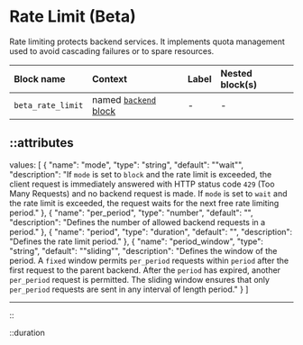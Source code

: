 # Rate Limit (Beta)

Rate limiting protects backend services. It implements quota management used to avoid cascading failures or to spare resources.

| Block name        | Context                         | Label | Nested block(s) |
| :---------------- | :------------------------------ | :---- | :-------------- |
| `beta_rate_limit` | named [`backend` block](backend)| -     | -               |

::attributes
---
values: [
  {
    "name": "mode",
    "type": "string",
    "default": "\"wait\"",
    "description": "If `mode` is set to `block` and the rate limit is exceeded, the client request is immediately answered with HTTP status code `429` (Too Many Requests) and no backend request is made. If `mode` is set to `wait` and the rate limit is exceeded, the request waits for the next free rate limiting period."
  },
  {
    "name": "per_period",
    "type": "number",
    "default": "",
    "description": "Defines the number of allowed backend requests in a period."
  },
  {
    "name": "period",
    "type": "duration",
    "default": "",
    "description": "Defines the rate limit period."
  },
  {
    "name": "period_window",
    "type": "string",
    "default": "\"sliding\"",
    "description": "Defines the window of the period. A `fixed` window permits `per_period` requests within `period` after the first request to the parent backend. After the `period` has expired, another `per_period` request is permitted. The sliding window ensures that only `per_period` requests are sent in any interval of length period."
  }
]

---
::

::duration
